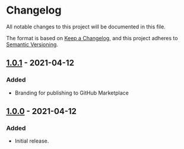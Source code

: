 # Changelog
All notable changes to this project will be documented in this file.

The format is based on [Keep a Changelog](https://keepachangelog.com/en/1.0.0/),
and this project adheres to [Semantic Versioning](https://semver.org/spec/v2.0.0.html).

## [1.0.1] - 2021-04-12

### Added
* Branding for publishing to GitHub Marketplace

## [1.0.0] - 2021-04-12

### Added
* Initial release.

[Unreleased]: https://github.com/morbalint/git-merge-action/compare/v1.0.1...HEAD
[1.0.1]: https://github.com/morbalint/git-merge-action/compare/v1.0.0...v1.0.1
[1.0.0]: https://github.com/morbalint/git-merge-action/tree/v1.0.0
